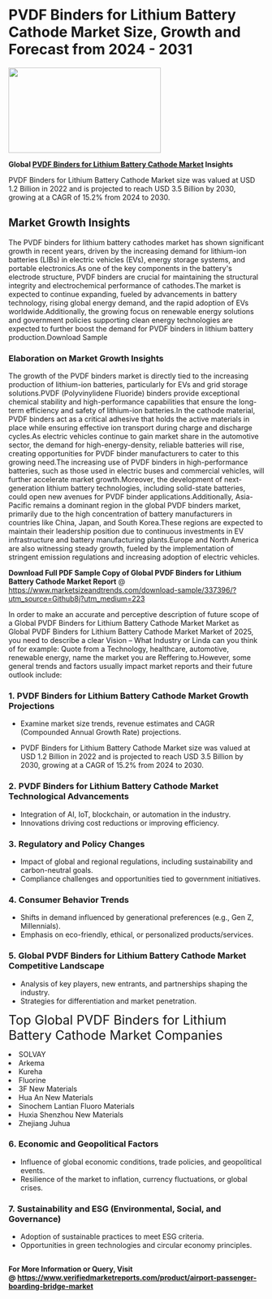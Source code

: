 <H1>PVDF Binders for Lithium Battery Cathode Market Size, Growth and Forecast from 2024 - 2031</H1><img class="aligncenter size-medium wp-image-584254" src="https://thirdeyenews.in/wp-content/uploads/2024/09/Global-Market-Research-300x168.jpeg" alt="" width="300" height="168" /><p><strong>Global&nbsp;<a href="https://www.marketsizeandtrends.com/download-sample/337396/?utm_source=Github8j?utm_medium=223">PVDF Binders for Lithium Battery Cathode Market</a> Insights</strong></p><p>PVDF Binders for Lithium Battery Cathode Market size was valued at USD 1.2 Billion in 2022 and is projected to reach USD 3.5 Billion by 2030, growing at a CAGR of 15.2% from 2024 to 2030.</p><p><h2>Market Growth Insights</h2> The PVDF binders for lithium battery cathodes market has shown significant growth in recent years, driven by the increasing demand for lithium-ion batteries (LIBs) in electric vehicles (EVs), energy storage systems, and portable electronics.As one of the key components in the battery's electrode structure, PVDF binders are crucial for maintaining the structural integrity and electrochemical performance of cathodes.The market is expected to continue expanding, fueled by advancements in battery technology, rising global energy demand, and the rapid adoption of EVs worldwide.Additionally, the growing focus on renewable energy solutions and government policies supporting clean energy technologies are expected to further boost the demand for PVDF binders in lithium battery production.Download Sample <h3>Elaboration on Market Growth Insights</h3> The growth of the PVDF binders market is directly tied to the increasing production of lithium-ion batteries, particularly for EVs and grid storage solutions.PVDF (Polyvinylidene Fluoride) binders provide exceptional chemical stability and high-performance capabilities that ensure the long-term efficiency and safety of lithium-ion batteries.In the cathode material, PVDF binders act as a critical adhesive that holds the active materials in place while ensuring effective ion transport during charge and discharge cycles.As electric vehicles continue to gain market share in the automotive sector, the demand for high-energy-density, reliable batteries will rise, creating opportunities for PVDF binder manufacturers to cater to this growing need.The increasing use of PVDF binders in high-performance batteries, such as those used in electric buses and commercial vehicles, will further accelerate market growth.Moreover, the development of next-generation lithium battery technologies, including solid-state batteries, could open new avenues for PVDF binder applications.Additionally, Asia-Pacific remains a dominant region in the global PVDF binders market, primarily due to the high concentration of battery manufacturers in countries like China, Japan, and South Korea.These regions are expected to maintain their leadership position due to continuous investments in EV infrastructure and battery manufacturing plants.Europe and North America are also witnessing steady growth, fueled by the implementation of stringent emission regulations and increasing adoption of electric vehicles.</p><p><span class=""><strong>Download Full PDF Sample Copy of Global PVDF Binders for Lithium Battery Cathode Market Report</strong> @ <a href="https://www.marketsizeandtrends.com/download-sample/337396/?utm_source=Github8j?utm_medium=223" target="_blank">https://www.marketsizeandtrends.com/download-sample/337396/?utm_source=Github8j?utm_medium=223</a></span></p><p>In order to make an accurate and perceptive description of future scope of a Global&nbsp;PVDF Binders for Lithium Battery Cathode Market Market as Global&nbsp;PVDF Binders for Lithium Battery Cathode Market Market of 2025, you need to describe a clear Vision &ndash; What Industry or Linda can you think of for example: Quote from a Technology, healthcare, automotive, renewable energy, name the market you are Reffering to.However, some general trends and factors usually impact market reports and their future outlook include:</p><h3>1.&nbsp;<strong>PVDF Binders for Lithium Battery Cathode Market Growth Projections</strong></h3><ul><li>Examine market size trends, revenue estimates and CAGR (Compounded Annual Growth Rate) projections.</li><li><p>PVDF Binders for Lithium Battery Cathode Market size was valued at USD 1.2 Billion in 2022 and is projected to reach USD 3.5 Billion by 2030, growing at a CAGR of 15.2% from 2024 to 2030.</p></li></ul><h3>2.&nbsp;<strong>PVDF Binders for Lithium Battery Cathode Market Technological Advancements</strong></h3><ul><li>Integration of AI, IoT, blockchain, or automation in the industry.</li><li>Innovations driving cost reductions or improving efficiency.</li></ul><h3>3.&nbsp;<strong>Regulatory and Policy Changes</strong></h3><ul><li>Impact of global and regional regulations, including sustainability and carbon-neutral goals.</li><li>Compliance challenges and opportunities tied to government initiatives.</li></ul><h3>4.&nbsp;<strong>Consumer Behavior Trends</strong></h3><ul><li>Shifts in demand influenced by generational preferences (e.g., Gen Z, Millennials).</li><li>Emphasis on eco-friendly, ethical, or personalized products/services.</li></ul><h3>5.&nbsp;<strong>Global PVDF Binders for Lithium Battery Cathode Market Competitive Landscape</strong></h3><ul><li>Analysis of key players, new entrants, and partnerships shaping the industry.</li><li>Strategies for differentiation and market penetration.</li></ul><p data-pm-slice="1 1 []"><span style="color: inherit; font-family: inherit; font-size: 25px;">Top Global PVDF Binders for Lithium Battery Cathode Market Companies</span></p><div class="" data-test-id=""><p><li>SOLVAY</li><li> Arkema</li><li> Kureha</li><li> Fluorine</li><li> 3F New Materials</li><li> Hua An New Materials</li><li> Sinochem Lantian Fluoro Materials</li><li> Huxia Shenzhou New Materials</li><li> Zhejiang Juhua</li></p></div><h3>6.&nbsp;<strong>Economic and Geopolitical Factors</strong></h3><ul><li>Influence of global economic conditions, trade policies, and geopolitical events.</li><li>Resilience of the market to inflation, currency fluctuations, or global crises.</li></ul><h3>7.&nbsp;<strong>Sustainability and ESG (Environmental, Social, and Governance)</strong></h3><ul><li>Adoption of sustainable practices to meet ESG criteria.</li><li>Opportunities in green technologies and circular economy principles.</li></ul><h2><strong style="font-size: 14px;">For More Information or Query, Visit @&nbsp;</strong><a style="background-color: #ffffff; font-size: 14px;" href="https://www.marketsizeandtrends.com/report/pvdf-binders-for-lithium-battery-cathode-market/" target="_blank">https://www.verifiedmarketreports.com/product/airport-passenger-boarding-bridge-market</a></h2>